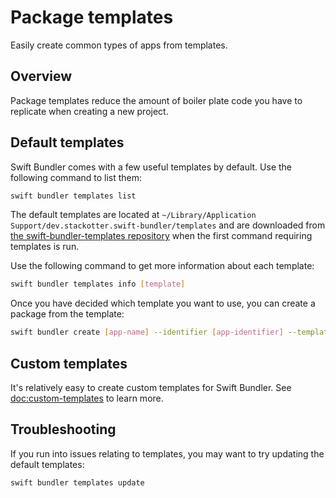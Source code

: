 # Package templates

Easily create common types of apps from templates.

## Overview

Package templates reduce the amount of boiler plate code you have to replicate when creating a new project.

## Default templates

Swift Bundler comes with a few useful templates by default. Use the following command to list them:

```sh
swift bundler templates list
```

The default templates are located at `~/Library/Application Support/dev.stackotter.swift-bundler/templates` and are downloaded from [the swift-bundler-templates repository](https://github.com/stackotter/swift-bundler-templates) when the first command requiring templates is run.

Use the following command to get more information about each template:

```sh
swift bundler templates info [template]
```

Once you have decided which template you want to use, you can create a package from the template:

```sh
swift bundler create [app-name] --identifier [app-identifier] --template [template]
```

## Custom templates

It's relatively easy to create custom templates for Swift Bundler. See <doc:custom-templates> to learn more.

## Troubleshooting

If you run into issues relating to templates, you may want to try updating the default templates:

```sh
swift bundler templates update
```
